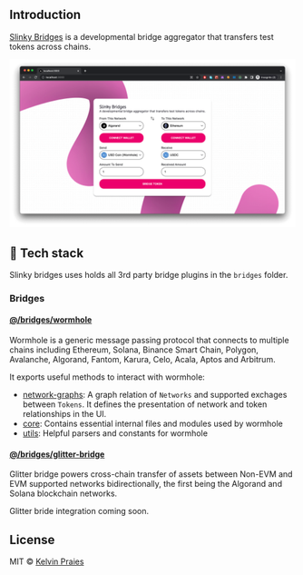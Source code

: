 
## Introduction

[Slinky Bridges]() is a developmental bridge aggregator that transfers test tokens across chains.

![CodeImage showcase](public/showcase.png)

## 🤖 Tech stack

Slinky bridges uses holds all 3rd party bridge plugins in the `bridges` folder.

### Bridges

#### [@/bridges/wormhole](./src/bridges/wormhole/)

Wormhole is a generic message passing protocol that connects to multiple chains including Ethereum, Solana, Binance Smart Chain, Polygon, Avalanche, Algorand, Fantom, Karura, Celo, Acala, Aptos and Arbitrum.

It exports useful methods to interact with wormhole:

- [network-graphs](./src/bridges/wormhole/graphs/): A graph relation of `Networks` and supported exchages between `Tokens`. It defines the presentation of network and token relationships in the UI.
- [core](/src/bridges/wormhole/core/): Contains essential internal files and modules used by wormhole
- [utils](/src/bridges/wormhole/utils/): Helpful parsers and constants for wormhole  

#### [@/bridges/glitter-bridge](./src/bridges/glitter-bridge/)

 Glitter bridge powers cross-chain transfer of assets between Non-EVM and EVM supported networks bidirectionally, the first being the Algorand and Solana blockchain networks.  
 
 Glitter bride integration coming soon.


## License

MIT © [Kelvin Praies](https://github.com/kelvinpraies)
